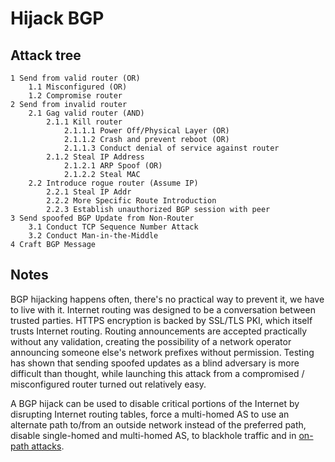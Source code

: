 # Hijack BGP

## Attack tree

```text
1 Send from valid router (OR)
    1.1 Misconfigured (OR)
    1.2 Compromise router
2 Send from invalid router
    2.1 Gag valid router (AND)
        2.1.1 Kill router
            2.1.1.1 Power Off/Physical Layer (OR)
            2.1.1.2 Crash and prevent reboot (OR)
            2.1.1.3 Conduct denial of service against router 
        2.1.2 Steal IP Address
            2.1.2.1 ARP Spoof (OR)
            2.1.2.2 Steal MAC
    2.2 Introduce rogue router (Assume IP)
        2.2.1 Steal IP Addr
        2.2.2 More Specific Route Introduction
        2.2.3 Establish unauthorized BGP session with peer
3 Send spoofed BGP Update from Non-Router
    3.1 Conduct TCP Sequence Number Attack
    3.2 Conduct Man-in-the-Middle
4 Craft BGP Message 
```

## Notes

BGP hijacking happens often, there's no practical way to prevent it, we have to live with it. Internet routing was 
designed to be a conversation between trusted parties. HTTPS encryption is backed by SSL/TLS PKI, which itself trusts 
Internet routing. Routing announcements are accepted practically without any validation, creating the possibility of 
a network operator announcing someone else's network prefixes without permission. Testing has shown that sending 
spoofed updates as a blind adversary is more difficult than thought, while launching this attack from a compromised / 
misconfigured router turned out relatively easy.

A BGP hijack can be used to disable critical portions of the Internet by disrupting Internet routing tables, force 
a multi-homed AS to use an alternate path to/from an outside network instead of the preferred path, disable 
single-homed and multi-homed AS, to blackhole traffic and in [on-path attacks](mitm.md).

